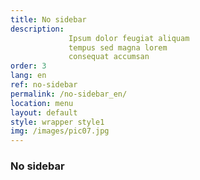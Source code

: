 ```yaml
---
title: No sidebar
description:
             Ipsum dolor feugiat aliquam
             tempus sed magna lorem
             consequat accumsan
order: 3
lang: en
ref: no-sidebar
permalink: /no-sidebar_en/
location: menu
layout: default
style: wrapper style1
img: /images/pic07.jpg
---
```


### No sidebar
